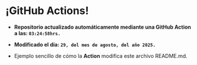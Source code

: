 # ¡GitHub Actions!
* **Repositorio actualizado automáticamente mediante una GitHub Action a las: `03:24:58hrs.`**
* **Modificado el día: `29, del mes de agosto, del año 2025.`**

* Ejemplo sencillo de cómo la **Action** modifica este archivo README.md.
